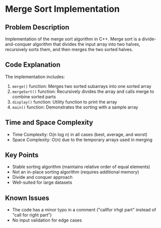 # Merge Sort Implementation

## Problem Description
Implementation of the merge sort algorithm in C++. Merge sort is a divide-and-conquer algorithm that divides the input array into two halves, recursively sorts them, and then merges the two sorted halves.

## Code Explanation
The implementation includes:
1. `merge()` function: Merges two sorted subarrays into one sorted array
2. `mergeSort()` function: Recursively divides the array and calls merge to combine sorted parts
3. `display()` function: Utility function to print the array
4. `main()` function: Demonstrates the sorting with a sample array

## Time and Space Complexity
- Time Complexity: O(n log n) in all cases (best, average, and worst)
- Space Complexity: O(n) due to the temporary arrays used in merging

## Key Points
- Stable sorting algorithm (maintains relative order of equal elements)
- Not an in-place sorting algorithm (requires additional memory)
- Divide and conquer approach
- Well-suited for large datasets

## Known Issues
- The code has a minor typo in a comment ("callfor irhgt part" instead of "call for right part")
- No input validation for edge cases